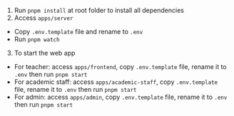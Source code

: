 1. Run `pnpm install` at root folder to install all dependencies
2. Access `apps/server`

- Copy `.env.template` file and rename to `.env`
- Run `pnpm watch`

3. To start the web app

- For teacher: access `apps/frontend`, copy `.env.template` file, rename it to `.env` then run `pnpm start`
- For academic staff: access `apps/academic-staff`, copy `.env.template` file, rename it to `.env` then run `pnpm start`
- For admin: access `apps/admin`, copy `.env.template` file, rename it to `.env` then run `pnpm start`
